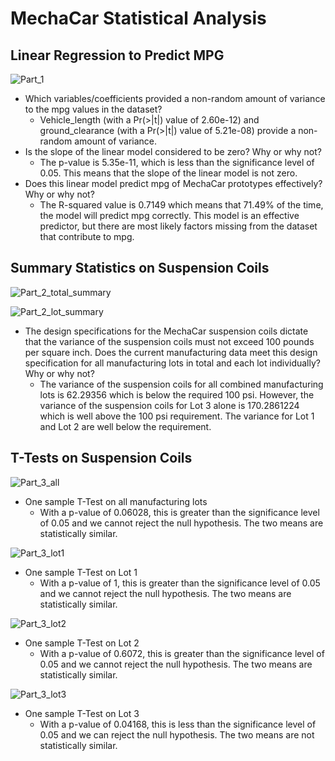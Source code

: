 # MechaCar Statistical Analysis

## Linear Regression to Predict MPG

![Part_1](https://user-images.githubusercontent.com/115508658/218279842-c7921e2a-294c-4ad7-8c32-36900ad9374e.png)

- Which variables/coefficients provided a non-random amount of variance to the mpg values in the dataset?
  - Vehicle_length (with a Pr(>|t|) value of 2.60e-12) and ground_clearance (with a Pr(>|t|) value of 5.21e-08) provide a non-random amount of variance.
- Is the slope of the linear model considered to be zero? Why or why not?
  - The p-value is 5.35e-11, which is less than the significance level of 0.05. This means that the slope of the linear model is not zero.
- Does this linear model predict mpg of MechaCar prototypes effectively? Why or why not?
  - The R-squared value is 0.7149 which means that 71.49% of the time, the model will predict mpg correctly. This model is an effective predictor, but there are most likely factors missing from the dataset that contribute to mpg.

## Summary Statistics on Suspension Coils

![Part_2_total_summary](https://user-images.githubusercontent.com/115508658/218278805-23b6aa76-b127-4914-9eb3-f0643bec85de.png)

![Part_2_lot_summary](https://user-images.githubusercontent.com/115508658/218278808-394f19d3-cc80-4fa9-a9ce-97f2dbb6efb9.png)

- The design specifications for the MechaCar suspension coils dictate that the variance of the suspension coils must not exceed 100 pounds per square inch. Does the current manufacturing data meet this design specification for all manufacturing lots in total and each lot individually? Why or why not?
  - The variance of the suspension coils for all combined manufacturing lots is 62.29356 which is below the required 100 psi. However, the variance of the suspension coils for Lot 3 alone is 170.2861224 which is well above the 100 psi requirement. The variance for Lot 1 and Lot 2 are well below the requirement.

## T-Tests on Suspension Coils

![Part_3_all](https://user-images.githubusercontent.com/115508658/218279368-14ffa8d4-44c2-4ef5-ab87-edd0299c704a.png)

- One sample T-Test on all manufacturing lots
  - With a p-value of 0.06028, this is greater than the significance level of 0.05 and we cannot reject the null hypothesis. The two means are statistically similar.

![Part_3_lot1](https://user-images.githubusercontent.com/115508658/218279370-7ad3ed2b-f7b5-4af9-8d54-d78e501ec24f.png)

- One sample T-Test on Lot 1
  - With a p-value of 1, this is greater than the significance level of 0.05 and we cannot reject the null hypothesis. The two means are statistically similar.
  
![Part_3_lot2](https://user-images.githubusercontent.com/115508658/218279374-9f84fb93-a0db-4f31-ab9d-ac6ef4acea3a.png)

- One sample T-Test on Lot 2
  - With a p-value of 0.6072, this is greater than the significance level of 0.05 and we cannot reject the null hypothesis. The two means are statistically similar.

![Part_3_lot3](https://user-images.githubusercontent.com/115508658/218279377-b3bc86a8-c151-43c7-a3f0-7dd05c74da92.png)

- One sample T-Test on Lot 3
  - With a p-value of 0.04168, this is less than the significance level of 0.05 and we can reject the null hypothesis. The two means are not statistically similar.

